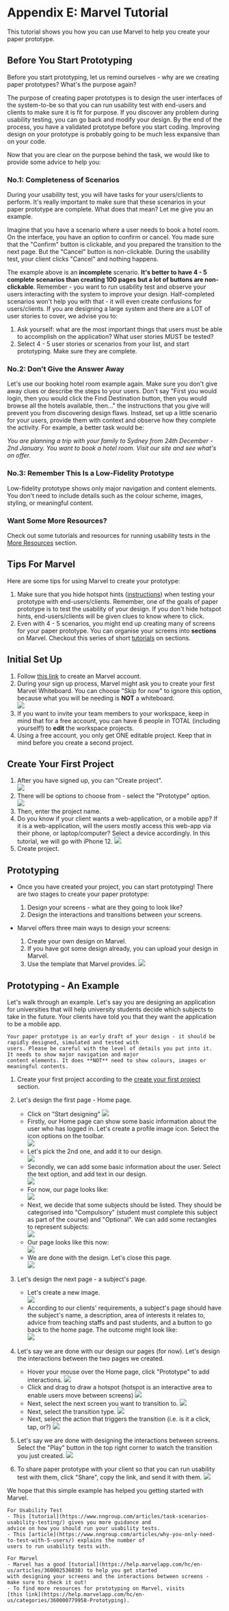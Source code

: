 # Appendix E: Marvel Tutorial

This tutorial shows you how you can use Marvel to help you create your paper prototype. 

## Before You Start Prototyping

Before you start prototyping, let us remind ourselves - why are we creating paper prototypes?  What's the purpose 
again?

The purpose of creating paper prototypes is to design the user interfaces of the system-to-be so that you can run 
usability test with end-users and clients to make sure it is fit for purpose. If you discover any problem during 
usability testing, you can go back and modify your design.  By the end of the process, you have a validated 
prototype before you start coding.  Improving design on your prototype is probably going to be much less expansive 
than on your code. 

Now that you are clear on the purpose behind the task, we would like to provide some advice to help you:

### No.1: Completeness of Scenarios

During your usability test, you will have tasks for your users/clients to perform. It's really important to make 
sure that these scenarios in your paper prototype are complete. What does that mean? Let me give you an example. 

Imagine that you have a scenario where a user needs to book a hotel room.  On the interface, you have an option to 
confirm or cancel. You made sure that the "Confirm" button is clickable, and you prepared the transition to the 
next page.  But the "Cancel" button is non-clickable. During the usability test, your client clicks "Cancel" and 
nothing happens.

The example above is an **incomplete** scenario. **It's better to have 4 - 5 complete scenarios than creating 100 
pages but a lot of buttons are non-clickable**.  Remember - you want to run usability test and observe your users 
interacting with the system to improve your design. Half-completed scenarios won't help you with that - it will even 
create confusions for users/clients. If you are designing a large system and there are a LOT of user stories to 
cover, we advise you to:

1. Ask yourself: what are the most important things that users must be able to accomplish on the application? 
What user stories MUST be tested?
2. Select 4 - 5 user stories or scenarios from your list, and start prototyping. Make sure they are complete. 

### No.2: Don't Give the Answer Away

Let's use our booking hotel room example again. Make sure you don't give away clues or describe the steps to your 
users. Don't say "First you would login, then you would click the Find Destination button, then you would browse
all the hotels available, then..." the instructions that you give will prevent you from discovering design flaws. 
Instead, set up a little scenario for your users, provide them with context and observe how they complete the 
activity. For example, a better task would be:

*You are planning a trip with your family to Sydney from 24th December - 2nd January. You want to book a hotel room. 
Visit our site and see what's on offer.*

### No.3: Remember This Is a Low-Fidelity Prototype

Low-fidelity prototype shows only major navigation and content elements. You don't need to include details such as 
the colour scheme, images, styling, or meaningful content. 

### Want Some More Resources?

Check out some tutorials and resources for running usability tests in the [More Resources](#more-resources) section.

## Tips For Marvel

Here are some tips for using Marvel to create your prototype:

1. Make sure that you hide hotspot hints 
([instructions](https://help.marvelapp.com/hc/en-us/articles/360002746798-How-to-hide-hotspot-hints-when-playing-prototypes)) 
when testing your prototype with end-users/clients. Remember, one of the goals of paper prototype is to test the 
usability of your design. If you don't hide hotspot hints, end-users/clients will be given clues to know where to 
click.
2. Even with 4 - 5 scenarios, you might end up creating many of screens for your paper prototype. You can organise 
your screens into **sections** on Marvel. Checkout this series of short 
[tutorials](https://help.marvelapp.com/hc/en-us/sections/360001413858-Organising-designs-with-sections) 
on sections.

## Initial Set Up

1. Follow [this link](https://marvelapp.com/) to create an Marvel account.
2. During your sign up process, Marvel might ask you to create your first Marvel Whiteboard. You can choose "Skip for now" to ignore this option, because what you will be needing is **NOT** a whiteboard.                                                 
![](resources/Marvel1.JPG)
3. If you want to invite your team members to your workspace, keep in mind that for a free account, you can have 6 people in TOTAL (including yourself!) to **edit** the workspace projects. 
4. Using a free account, you only get ONE editable project. Keep that in mind before you create a second project.

## Create Your First Project

1. After you have signed up, you can "Create project".                                                                        
![](resources/Marvel2.JPG)
2. There will be options to choose from - select the "Prototype" option.                                                      
![](resources/Marvel3.JPG)
3. Then, enter the project name.
4. Do you know if your client wants a web-application, or a mobile app? If it is a web-application, will the users mostly access this web-app via their phone, or laptop/computer? Select a device accordingly. In this tutorial, we will go with iPhone 12. ![](resources/Marvel4.JPG)
5. Create project.

## Prototyping

- Once you have created your project, you can start prototyping! There are two stages to create your paper prototype:
  1. Design your screens - what are they going to look like?   
  2. Design the interactions and transitions between your screens. 

- Marvel offers three main ways to design your screens:
  1. Create your own design on Marvel.
  2. If you have got some design already, you can upload your design in Marvel.
  3. Use the template that Marvel provides. 
![](resources/Marvel5.JPG)

## Prototyping - An Example

Let's walk through an example.  Let's say you are designing an application for universities that will help university 
students decide which subjects to take in the future. Your clients have told you that they want the application to 
be a mobile app.

```{admonition} Reminder
Your paper prototype is an early draft of your design - it should be rapidly designed, simulated and tested with 
users. Please be careful with the level of details you put into it.  It needs to show major navigation and major 
content elements. It does **NOT** need to show colours, images or meaningful contents.
```

1. Create your first project according to the [create your first project](#create-your-first-project) section.
2. Let's design the first page - Home page. 
   - Click on "Start designing" ![](resources/Marvel6.JPG)
   - Firstly, our Home page can show some basic information about the user who has logged in. Let's create a profile 
   image icon. Select the icon options on the toolbar.                                                                             
   ![](resources/Marvel7.JPG) 
   - Let's pick the 2nd one, and add it to our design.                                                                        
   ![](resources/Marvel8.JPG)
   - Secondly, we can add some basic information about the user. Select the text option, and add text in our design.  
   ![](resources/Marvel9.JPG)
   - For now, our page looks like:                                                                                            
   ![](resources/Marvel10.JPG)
   - Next, we decide that some subjects should be listed.  They should be categorised into "Compulsory" (student 
   must complete this subject as part of the course) and "Optional". We can add some rectangles to represent subjects:                      
   ![](resources/Marvel11.JPG)
   - Our page looks like this now:                                                                                            
   ![](resources/Marvel12.JPG)
   - We are done with the design.  Let's close this page.                                                                  
   ![](resources/Marvel13.JPG)
3. Let's design the next page - a subject's page.
   - Let's create a new image.                                                                                                
   ![](resources/Marvel14.JPG)
   - According to our clients' requirements, a subject's page should have the subject's name, a description, area of 
   interests it relates to, advice from teaching staffs and past students, and a button to go back to the home page. 
   The outcome might look like:                                                                                       
   ![](resources/Marvel15.JPG)

4. Let's say we are done with our design our pages (for now).  Let's design the interactions between the two pages 
we created.
   - Hover your mouse over the Home page, click "Prototype" to add interactions. 
   ![](resources/Marvel16.png)
   - Click and drag to draw a hotspot (hotspot is an interactive area to enable users move between screens) 
   ![](resources/Marvel17.png)
   - Next, select the next screen you want to transition to. ![](resources/Marvel18.JPG)
   - Next, select the transition type. ![](resources/Marvel19.JPG)
   - Next, select the action that triggers the transition (i.e. is it a click, tap, or?) ![](resources/Marvel20.JPG)

5. Let's say we are done with designing the interactions between screens. Select the "Play" button in the top right 
corner to watch the transition you just created.
![](resources/Marvel21.JPG)
6. To share paper prototype with your client so that you can run usability test with them, click "Share", copy the 
link, and send it with them. ![](resources/Marvel22.JPG)

We hope that this simple example has helped you getting started with Marvel.

```{admonition} Extra Resources
For Usability Test
- This [tutorial](https://www.nngroup.com/articles/task-scenarios-usability-testing/) gives you more guidance and 
advice on how you should run your usability tests.
- This [article](https://www.nngroup.com/articles/why-you-only-need-to-test-with-5-users/) explains the number of 
users to run usability tests with.

For Marvel
- Marvel has a good [tutorial](https://help.marvelapp.com/hc/en-us/articles/360002536038) to help you get started 
with designing your screens and the interactions between screens - make sure to check it out!
- To find more resources for prototyping on Marvel, visits 
[this link](https://help.marvelapp.com/hc/en-us/categories/360000779958-Prototyping).
```
